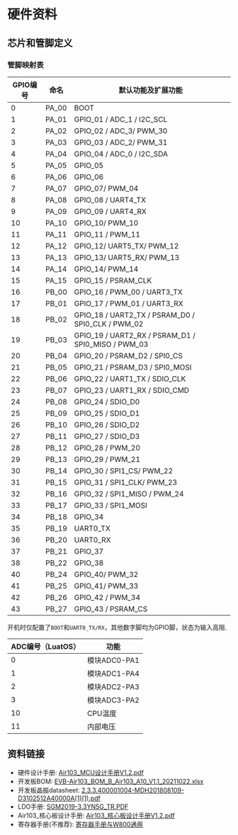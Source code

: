 # 硬件资料

## 芯片和管脚定义

### 管脚映射表

| GPIO编号 | 命名 | 默认功能及扩展功能     |
| -------- | ---- | ---------------------- |
| 0| PA_00  | BOOT |
| 1|PA_01|GPIO_01 / ADC_1 / I2C_SCL|
| 2|PA_02|GPIO_02 / ADC_3/ PWM_30|
| 3|PA_03|GPIO_03 / ADC_2/ PWM_31|
| 4|PA_04|GPIO_04 / ADC_0 / I2C_SDA|
| 5|PA_05|GPIO_05|
| 6|PA_06|GPIO_06|
| 7|PA_07|GPIO_07/ PWM_04|
| 8|PA_08|GPIO_08 / UART4_TX|
| 9|PA_09|GPIO_09 / UART4_RX|
|10|PA_10|GPIO_10/ PWM_10|
|11|PA_11|GPIO_11 / PWM_11|
|12|PA_12|GPIO_12/ UART5_TX/ PWM_12|
|13|PA_13|GPIO_13/ UART5_RX/ PWM_13|
|14|PA_14|GPIO_14/ PWM_14|
|15|PA_15|GPIO_15 / PSRAM_CLK|
|16|PB_00|GPIO_16 / PWM_00 / UART3_TX|
|17|PB_01|GPIO_17 / PWM_01 / UART3_RX|
|18|PB_02|GPIO_18  / UART2_TX / PSRAM_D0 / SPI0_CLK / PWM_02|
|19|PB_03|GPIO_19 / UART2_RX / PSRAM_D1 / SPI0_MISO / PWM_03|
|20|PB_04|GPIO_20 / PSRAM_D2 / SPI0_CS|
|21|PB_05|GPIO_21 / PSRAM_D3 / SPI0_MOSI|
|22|PB_06|GPIO_22 / UART1_TX / SDIO_CLK|
|23|PB_07|GPIO_23 / UART1_RX / SDIO_CMD|
|24|PB_08|GPIO_24 / SDIO_D0|
|25|PB_09|GPIO_25 / SDIO_D1|
|26|PB_10|GPIO_26 / SDIO_D2|
|27|PB_11|GPIO_27 / SDIO_D3|
|28|PB_12|GPIO_28 / PWM_20|
|29|PB_13|GPIO_29 / PWM_21|
|30|PB_14|GPIO_30  / SPI1_CS/ PWM_22|
|31|PB_15|GPIO_31 / SPI1_CLK/ PWM_23|
|32|PB_16|GPIO_32  / SPI1_MISO / PWM_24|
|33|PB_17|GPIO_33 / SPI1_MOSI|
|34|PB_18|GPIO_34|
|35|PB_19|UART0_TX|
|36|PB_20|UART0_RX|
|37|PB_21|GPIO_37|
|38|PB_22|GPIO_38|
|40|PB_24|GPIO_40/ PWM_32|
|41|PB_25|GPIO_41/ PWM_33|
|42|PB_26|GPIO_42 / PWM_34|
|43|PB_27|GPIO_43 / PSRAM_CS|

开机时仅配置了`BOOT`和`UART0_TX/RX`，其他数字脚均为GPIO脚，状态为输入高阻.

| ADC编号（LuatOS） | 功能         |
| ----------------- | ------------ |
| 0                 | 模块ADC0-PA1 |
| 1                 | 模块ADC1-PA4 |
| 2                 | 模块ADC2-PA3 |
| 3                 | 模块ADC3-PA2 |
| 10                | CPU温度      |
| 11                | 内部电压     |

## 资料链接

* 硬件设计手册: [Air103_MCU设计手册V1.2.pdf](https://cdn.openluat-luatcommunity.openluat.com/attachment/20211202193606476_Air103_MCU设计手册V1.2.pdf)
* 开发板BOM: [EVB-Air103_BOM_B_Air103_A10_V1.1_20211022.xlsx](https://cdn.openluat-luatcommunity.openluat.com/attachment/20211231152759844_EVB-Air103_BOM_B_Air103_A10_V1.1_20211022.xlsx)
* 开发板晶振datasheet: [2.3.3.400001004-MDH201808109-D3102512A40000A(1)(1).pdf](https://cdn.openluat-luatcommunity.openluat.com/attachment/20211013165122024_2.3.3.400001004-MDH201808109-D3102512A40000A(1)(1).pdf)
* LDO手册: [SGM2019-3.3YN5G_TR.PDF](https://cdn.openluat-luatcommunity.openluat.com/attachment/20211202193445472_SGM2019-3.3YN5G_TR.PDF)
* Air103_核心板设计手册: [Air103_核心板设计手册V1.2.pdf](https://cdn.openluat-luatcommunity.openluat.com/attachment/20211202193519160_Air103_核心板设计手册V1.2.pdf)
* 寄存器手册(不推荐): [寄存器手册与W800通用](https://www.winnermicro.com/upload/1/editor/1607327764402.pdf)

